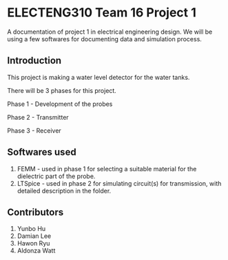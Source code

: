 # ELECTENG310 Team 16 Project 1
A documentation of project 1 in electrical engineering design.
We will be using a few softwares for documenting data and simulation process.

## Introduction
This project is making a water level detector for the water tanks.

There will be 3 phases for this project.

Phase 1 - Development of the probes

Phase 2 - Transmitter

Phase 3 - Receiver

## Softwares used
1. FEMM - used in phase 1 for selecting a suitable material for the dielectric part of the probe.
2. LTSpice - used in phase 2 for simulating circuit(s) for transmission, with detailed description in the folder.

## Contributors
1. Yunbo Hu
2. Damian Lee
3. Hawon Ryu
4. Aldonza Watt
